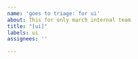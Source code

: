 ```yaml
---
name: 'goes to triage: for ui'
about: This for only march internal team
title: "[ui]"
labels: ui
assignees: ''

---
```



